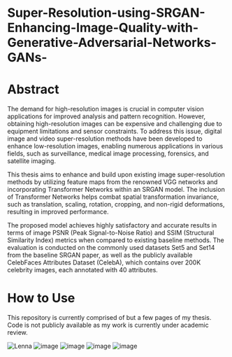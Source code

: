 # Super-Resolution-using-SRGAN-Enhancing-Image-Quality-with-Generative-Adversarial-Networks-GANs-


# Abstract
The demand for high-resolution images is crucial in computer vision applications for improved analysis and pattern recognition. However, obtaining high-resolution images can be expensive and challenging due to equipment limitations and sensor constraints. To address this issue, digital image and video super-resolution methods have been developed to enhance low-resolution images, enabling numerous applications in various fields, such as surveillance, medical image processing, forensics, and satellite imaging.

This thesis aims to enhance and build upon existing image super-resolution methods by utilizing feature maps from the renowned VGG networks and incorporating Transformer Networks within an SRGAN model. The inclusion of Transformer Networks helps combat spatial transformation invariance, such as translation, scaling, rotation, cropping, and non-rigid deformations, resulting in improved performance.

The proposed model achieves highly satisfactory and accurate results in terms of image PSNR (Peak Signal-to-Noise Ratio) and SSIM (Structural Similarity Index) metrics when compared to existing baseline methods. The evaluation is conducted on the commonly used datasets Set5 and Set14 from the baseline SRGAN paper, as well as the publicly available CelebFaces Attributes Dataset (CelebA), which contains over 200K celebrity images, each annotated with 40 attributes.

# How to Use
This repository is currently comprised of but a few pages of my thesis. Code is not publicly available as my work is currently under academic review.


![Lenna](https://github.com/rempakos/Super-Resolution-using-SRGAN-Enhancing-Image-Quality-with-Generative-Adversarial-Networks-GANs-/assets/44623491/2920c306-31a7-4009-bea0-f5ed1b6754ab)
![image](https://github.com/rempakos/Super-Resolution-using-SRGAN-Enhancing-Image-Quality-with-Generative-Adversarial-Networks-GANs-/assets/44623491/bb5660ba-ab2b-4033-a055-a3f1cf76db6e)
![image](https://github.com/rempakos/Super-Resolution-using-SRGAN-Enhancing-Image-Quality-with-Generative-Adversarial-Networks-GANs-/assets/44623491/a60e2453-bdcc-4636-bb40-174237177ca3)
![image](https://github.com/rempakos/Super-Resolution-using-SRGAN-Enhancing-Image-Quality-with-Generative-Adversarial-Networks-GANs-/assets/44623491/1c44d161-4786-400d-aa83-6bfc0f2d38b2)
![image](https://github.com/rempakos/Super-Resolution-using-SRGAN-Enhancing-Image-Quality-with-Generative-Adversarial-Networks-GANs-/assets/44623491/a80a6a5d-89dc-44cc-9498-008c9a391aeb)



